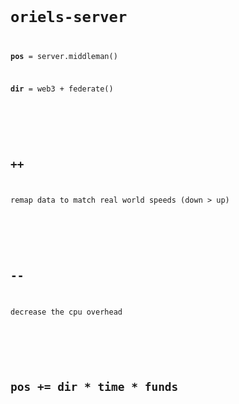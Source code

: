 <code>

# oriels-server

__pos__ = server.middleman()

__dir__ = web3 + federate()

&nbsp;

## ++
remap data to match real world speeds (down > up)

&nbsp;

## --
decrease the cpu overhead

&nbsp;

## pos += dir * time * funds

</code>